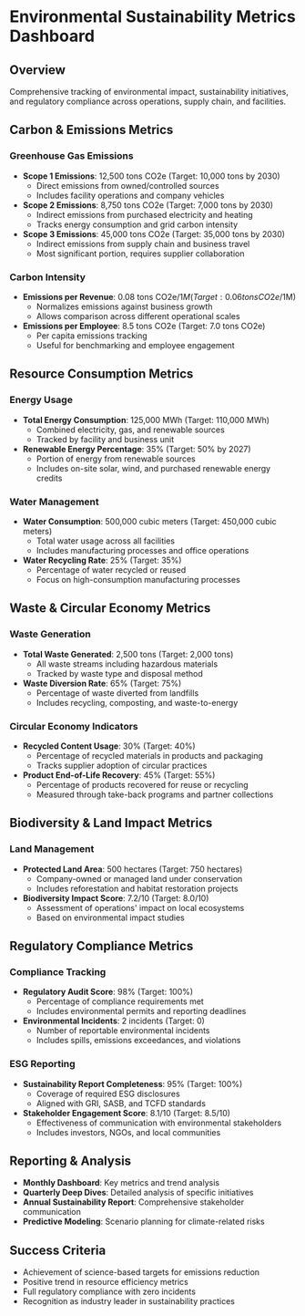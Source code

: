 # Environmental Sustainability Metrics Dashboard

## Overview
Comprehensive tracking of environmental impact, sustainability initiatives, and regulatory compliance across operations, supply chain, and facilities.

## Carbon & Emissions Metrics

### Greenhouse Gas Emissions
- **Scope 1 Emissions**: 12,500 tons CO2e (Target: 10,000 tons by 2030)
  - Direct emissions from owned/controlled sources
  - Includes facility operations and company vehicles
- **Scope 2 Emissions**: 8,750 tons CO2e (Target: 7,000 tons by 2030)
  - Indirect emissions from purchased electricity and heating
  - Tracks energy consumption and grid carbon intensity
- **Scope 3 Emissions**: 45,000 tons CO2e (Target: 35,000 tons by 2030)
  - Indirect emissions from supply chain and business travel
  - Most significant portion, requires supplier collaboration

### Carbon Intensity
- **Emissions per Revenue**: 0.08 tons CO2e/$1M (Target: 0.06 tons CO2e/$1M)
  - Normalizes emissions against business growth
  - Allows comparison across different operational scales
- **Emissions per Employee**: 8.5 tons CO2e (Target: 7.0 tons CO2e)
  - Per capita emissions tracking
  - Useful for benchmarking and employee engagement

## Resource Consumption Metrics

### Energy Usage
- **Total Energy Consumption**: 125,000 MWh (Target: 110,000 MWh)
  - Combined electricity, gas, and renewable sources
  - Tracked by facility and business unit
- **Renewable Energy Percentage**: 35% (Target: 50% by 2027)
  - Portion of energy from renewable sources
  - Includes on-site solar, wind, and purchased renewable energy credits

### Water Management
- **Water Consumption**: 500,000 cubic meters (Target: 450,000 cubic meters)
  - Total water usage across all facilities
  - Includes manufacturing processes and office operations
- **Water Recycling Rate**: 25% (Target: 35%)
  - Percentage of water recycled or reused
  - Focus on high-consumption manufacturing processes

## Waste & Circular Economy Metrics

### Waste Generation
- **Total Waste Generated**: 2,500 tons (Target: 2,000 tons)
  - All waste streams including hazardous materials
  - Tracked by waste type and disposal method
- **Waste Diversion Rate**: 65% (Target: 75%)
  - Percentage of waste diverted from landfills
  - Includes recycling, composting, and waste-to-energy

### Circular Economy Indicators
- **Recycled Content Usage**: 30% (Target: 40%)
  - Percentage of recycled materials in products and packaging
  - Tracks supplier adoption of circular practices
- **Product End-of-Life Recovery**: 45% (Target: 55%)
  - Percentage of products recovered for reuse or recycling
  - Measured through take-back programs and partner collections

## Biodiversity & Land Impact Metrics

### Land Management
- **Protected Land Area**: 500 hectares (Target: 750 hectares)
  - Company-owned or managed land under conservation
  - Includes reforestation and habitat restoration projects
- **Biodiversity Impact Score**: 7.2/10 (Target: 8.0/10)
  - Assessment of operations' impact on local ecosystems
  - Based on environmental impact studies

## Regulatory Compliance Metrics

### Compliance Tracking
- **Regulatory Audit Score**: 98% (Target: 100%)
  - Percentage of compliance requirements met
  - Includes environmental permits and reporting deadlines
- **Environmental Incidents**: 2 incidents (Target: 0)
  - Number of reportable environmental incidents
  - Includes spills, emissions exceedances, and violations

### ESG Reporting
- **Sustainability Report Completeness**: 95% (Target: 100%)
  - Coverage of required ESG disclosures
  - Aligned with GRI, SASB, and TCFD standards
- **Stakeholder Engagement Score**: 8.1/10 (Target: 8.5/10)
  - Effectiveness of communication with environmental stakeholders
  - Includes investors, NGOs, and local communities

## Reporting & Analysis
- **Monthly Dashboard**: Key metrics and trend analysis
- **Quarterly Deep Dives**: Detailed analysis of specific initiatives
- **Annual Sustainability Report**: Comprehensive stakeholder communication
- **Predictive Modeling**: Scenario planning for climate-related risks

## Success Criteria
- Achievement of science-based targets for emissions reduction
- Positive trend in resource efficiency metrics
- Full regulatory compliance with zero incidents
- Recognition as industry leader in sustainability practices
